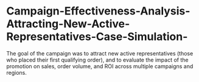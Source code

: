 # Campaign-Effectiveness-Analysis-Attracting-New-Active-Representatives-Case-Simulation-
The goal of the campaign was to attract new active representatives (those who placed their first qualifying order), and to evaluate the impact of the promotion on sales, order volume, and ROI across multiple campaigns and regions.

